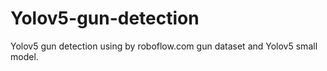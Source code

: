 # Yolov5-gun-detection
Yolov5 gun detection using by roboflow.com gun dataset and Yolov5 small model.
